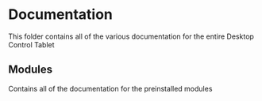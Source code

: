 # Documentation
This folder contains all of the various documentation for the entire Desktop Control Tablet

## Modules
Contains all of the documentation for the preinstalled modules